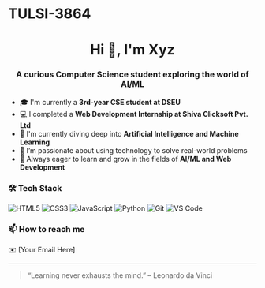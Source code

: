 # TULSI-3864

<h1 align="center">Hi 👋, I'm Xyz</h1>
<h3 align="center">A curious Computer Science student exploring the world of AI/ML</h3>

- 🎓 I'm currently a **3rd-year CSE student at DSEU**
- 💻 I completed a **Web Development Internship at Shiva Clicksoft Pvt. Ltd**
- 🤖 I'm currently diving deep into **Artificial Intelligence and Machine Learning**
- 🚀 I’m passionate about using technology to solve real-world problems
- 🌱 Always eager to learn and grow in the fields of **AI/ML and Web Development**

### 🛠️ Tech Stack
![HTML5](https://img.shields.io/badge/-HTML5-E34F26?style=flat&logo=html5&logoColor=white)
![CSS3](https://img.shields.io/badge/-CSS3-1572B6?style=flat&logo=css3)
![JavaScript](https://img.shields.io/badge/-JavaScript-F7DF1E?style=flat&logo=javascript&logoColor=black)
![Python](https://img.shields.io/badge/-Python-3776AB?style=flat&logo=python&logoColor=white)
![Git](https://img.shields.io/badge/-Git-F05032?style=flat&logo=git&logoColor=white)
![VS Code](https://img.shields.io/badge/-VS%20Code-007ACC?style=flat&logo=visual-studio-code)

### 📫 How to reach me
✉️ [Your Email Here]

---

> “Learning never exhausts the mind.” – Leonardo da Vinci
